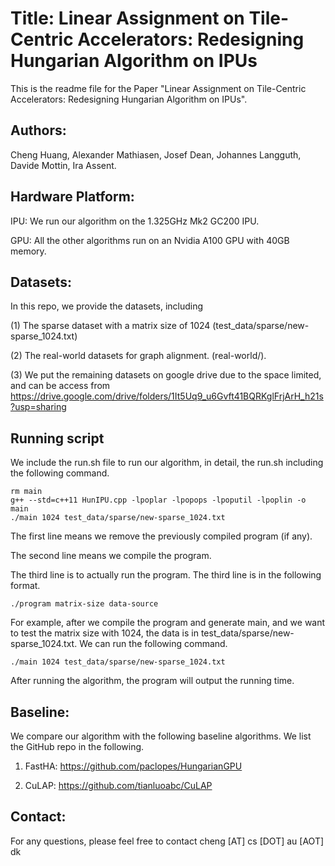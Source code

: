 # Title: Linear Assignment on Tile-Centric Accelerators: Redesigning Hungarian Algorithm on IPUs

This is the readme file for the Paper "Linear Assignment on Tile-Centric Accelerators: Redesigning Hungarian Algorithm on IPUs".

## Authors:

Cheng Huang, Alexander Mathiasen, Josef Dean, Johannes Langguth, Davide Mottin, Ira Assent.

## Hardware Platform:

IPU: We run our algorithm on the 1.325GHz Mk2 GC200 IPU.

GPU: All the other algorithms run on an Nvidia A100 GPU with 40GB memory.

## Datasets:

In this repo, we provide the datasets, including 

(1) The sparse dataset with a matrix size of 1024 (test_data/sparse/new-sparse_1024.txt) 

(2) The real-world datasets for graph alignment. (real-world/).

(3) We put the remaining datasets on google drive due to the space limited, and can be access from https://drive.google.com/drive/folders/1It5Uq9_u6Gvft41BQRKglFrjArH_h21s?usp=sharing

## Running script

We include the run.sh file to run our algorithm, in detail, the run.sh including the following command.

```
rm main 
g++ --std=c++11 HunIPU.cpp -lpoplar -lpopops -lpoputil -lpoplin -o main
./main 1024 test_data/sparse/new-sparse_1024.txt
```

The first line means we remove the previously compiled program (if any).

The second line means we compile the program.

The third line is to actually run the program. The third line is in the following format.

```
./program matrix-size data-source
```

For example, after we compile the program and generate main, and we want to test the matrix size with 1024, the data is in test_data/sparse/new-sparse_1024.txt. We can run the following command.

```
./main 1024 test_data/sparse/new-sparse_1024.txt
```

After running the algorithm, the program will output the running time.

## Baseline: 

We compare our algorithm with the following baseline algorithms. We list the GitHub repo in the following.

1. FastHA: https://github.com/paclopes/HungarianGPU

2. CuLAP: https://github.com/tianluoabc/CuLAP

## Contact:

For any questions, please feel free to contact cheng [AT] cs [DOT] au [AOT] dk
